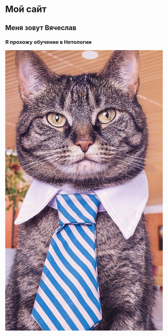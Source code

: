 # Мой сайт
## Меня зовут Вячеслав  
### Я прохожу обучение в Нетологии  


![Фото кота](1654450897_1-adonius-club-p-kotik-v-galstuke-krasivo-foto-1.jpg)
